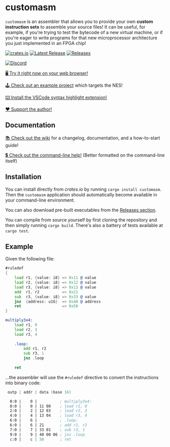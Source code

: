 # customasm
`customasm` is an assembler that allows you to provide your own **custom
instruction sets** to assemble your source files! 
It can be useful, for example, if you're trying to test the bytecode of a new virtual machine,
or if you're eager to write programs for that new microprocessor architecture 
you just implemented in an FPGA chip!

[![crates.io][badge-cratesio-img]][badge-cratesio-url]
[![Latest Release][badge-latest-img]][badge-latest-url]
[![Releases][badge-downloads-img]][badge-downloads-url]

[![Discord][badge-discord-img]][badge-discord-url]

[badge-cratesio-img]: https://img.shields.io/crates/v/customasm
[badge-cratesio-url]: https://crates.io/crates/customasm

[badge-latest-img]: https://img.shields.io/github/v/release/hlorenzi/customasm
[badge-latest-url]: https://github.com/hlorenzi/customasm/releases

[badge-downloads-img]: https://img.shields.io/github/downloads/hlorenzi/customasm/total
[badge-downloads-url]: https://github.com/hlorenzi/customasm/releases

[badge-discord-img]: https://img.shields.io/discord/394999035540275222?label=Join%20the%20Discord%20server!&logo=discord
[badge-discord-url]: https://discord.com/invite/pXeDXGD

[🖥️ Try it right now on your web browser!](https://hlorenzi.github.io/customasm/web/)

[🕹️ Check out an example project](/examples/nes_colors.asm) which targets the NES!

[⌨️ Install the VSCode syntax highlight extension!](https://marketplace.visualstudio.com/items?itemName=hlorenzi.customasm-vscode)

[❤️ Support the author!](https://accounts.hlorenzi.com/supporters)

## Documentation

[📚 Check out the wiki](https://github.com/hlorenzi/customasm/wiki)
for a changelog, documentation, and a how-to-start guide!

[💲 Check out the command-line help!](/src/usage_help.md) (Better formatted on the command-line itself)

## Installation

You can install directly from *crates.io* by running `cargo install customasm`.
Then the `customasm` application should automatically become available in your
command-line environment.

You can also download pre-built executables from the
[Releases section](https://github.com/hlorenzi/customasm/releases).

You can compile from source yourself by first cloning the repository and
then simply running `cargo build`.
There's also a battery of tests available at `cargo test`.

## Example

Given the following file:

```asm
#ruledef
{
    load r1, {value: i8} => 0x11 @ value
    load r2, {value: i8} => 0x12 @ value
    load r3, {value: i8} => 0x13 @ value
    add  r1, r2          => 0x21
    sub  r3, {value: i8} => 0x33 @ value
    jnz  {address: u16}  => 0x40 @ address
    ret                  => 0x50
}

multiply3x4:
    load r1, 0
    load r2, 3
    load r3, 4
    
    .loop:
        add r1, r2
        sub r3, 1
        jnz .loop
    
    ret
```

...the assembler will use the `#ruledef` directive to convert the
instructions into binary code:

```asm
 outp | addr | data (base 16)

  0:0 |    0 |          ; multiply3x4:
  0:0 |    0 | 11 00    ; load r1, 0
  2:0 |    2 | 12 03    ; load r2, 3
  4:0 |    4 | 13 04    ; load r3, 4
  6:0 |    6 |          ; .loop:
  6:0 |    6 | 21       ; add r1, r2
  7:0 |    7 | 33 01    ; sub r3, 1
  9:0 |    9 | 40 00 06 ; jnz .loop
  c:0 |    c | 50       ; ret
```